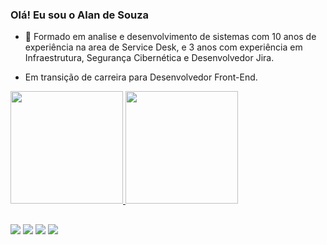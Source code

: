 ### Olá! Eu sou o Alan de Souza


- 🔭 Formado em analise e desenvolvimento de sistemas com 10 anos de experiência na area de Service Desk, e  3 anos com experiência em Infraestrutura, Segurança Cibernética e Desenvolvedor Jira.

- Em transição de carreira para Desenvolvedor Front-End.
 



<div>
  <a href="https://beacons.ai/Socyware">
  <img height="180em" src="https://github-readme-stats.vercel.app/api?username=Socyware&show_icons=true&theme=dark&include_all_commits=true&count_private=true"/>
  <img height="180em" src="https://github-readme-stats.vercel.app/api/top-langs/?username=Socyware&layout=compact&langs_count=16&theme=dark"/>
</div>
  

 
  
##
  
<div>
 <a href="https://www.instagram.com/desouzaaaaaaaa" target="_blank"><img src="https://img.shields.io/badge/-Instagram-%23E4405F?style=for-the-badge&logo=instagram&logoColor=white" target="_blank"></a>
 <a href="https://discord.com/channels/Socyware#1944" target="_blank"><img src="https://img.shields.io/badge/Discord-7289DA?style=for-the-badge&logo=discord&logoColor=white" target="_blank"></a> 
  <a href = "mailto:socyware@gmail.com"><img src="https://img.shields.io/badge/Gmail-D14836?style=for-the-badge&logo=gmail&logoColor=white" target="_blank"></a>
  <a href="https://www.linkedin.com/in/alan-de-souza" target="_blank"><img src="https://img.shields.io/badge/-LinkedIn-%230077B5?style=for-the-badge&logo=linkedin&logoColor=white" target="_blank"></a>   
</div>
 

